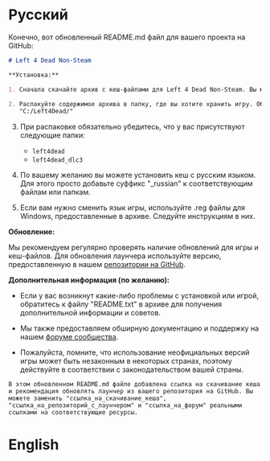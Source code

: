 # Русский
Конечно, вот обновленный README.md файл для вашего проекта на GitHub:

```markdown
# Left 4 Dead Non-Steam

**Установка:**

1. Сначала скачайте архив с кеш-файлами для Left 4 Dead Non-Steam. Вы можете скачать его [здесь](ссылка_на_скачивание_кеша).

2. Распакуйте содержимое архива в папку, где вы хотите хранить игру. Обычно это будет выглядеть так:
   "C:/Left4Dead/"
   ```

3. При распаковке обязательно убедитесь, что у вас присутствуют следующие папки:
   - `left4dead`
   - `left4dead_dlc3`

4. По вашему желанию вы можете установить кеш с русским языком. Для этого просто добавьте суффикс "_russian" к соответствующим файлам или папкам.

5. Если вам нужно сменить язык игры, используйте .reg файлы для Windows, предоставленные в архиве. Следуйте инструкциям в них.

**Обновление:**

Мы рекомендуем регулярно проверять наличие обновлений для игры и кеш-файлов. Для обновления лаунчера используйте версию, предоставленную в нашем [репозитории на GitHub](ссылка_на_репозиторий_с_лаунчером).

**Дополнительная информация (по желанию):**

- Если у вас возникнут какие-либо проблемы с установкой или игрой, обратитесь к файлу "README.txt" в архиве для получения дополнительной информации и советов.

- Мы также предоставляем обширную документацию и поддержку на нашем [форуме сообщества](ссылка_на_форум).

- Пожалуйста, помните, что использование неофициальных версий игры может быть незаконным в некоторых странах, поэтому действуйте в соответствии с законодательством вашей страны.

`В этом обновленном README.md файле добавлена ссылка на скачивание кеша и рекомендация обновлять лаунчер из вашего репозитория на GitHub. Вы можете заменить "ссылка_на_скачивание_кеша", "ссылка_на_репозиторий_с_лаунчером" и "ссылка_на_форум" реальными ссылками на соответствующие ресурсы.`

# English
